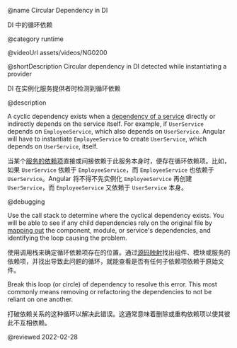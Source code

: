 @name Circular Dependency in DI

DI 中的循环依赖

@category runtime

@videoUrl assets/videos/NG0200

@shortDescription Circular dependency in DI detected while instantiating a provider

DI 在实例化服务提供者时检测到循环依赖

@description

A cyclic dependency exists when a [dependency of a service](guide/hierarchical-dependency-injection) directly or indirectly depends on the service itself. For example, if `UserService` depends on `EmployeeService`, which also depends on `UserService`. Angular will have to instantiate `EmployeeService` to create `UserService`, which depends on `UserService`, itself.

当某个[服务的依赖项](guide/hierarchical-dependency-injection)直接或间接依赖于此服务本身时，便存在循环依赖项。比如，如果 `UserService` 依赖于 `EmployeeService`，而 `EmployeeService` 也依赖于 `UserService`。Angular 将不得不先实例化 `EmployeeService` 再创建 `UserService`，而 `EmployeeService` 又依赖于 `UserService` 本身。

@debugging

Use the call stack to determine where the cyclical dependency exists.
You will be able to see if any child dependencies rely on the original file by [mapping out](guide/dependency-injection-in-action) the component, module, or service's dependencies, and identifying the loop causing the problem.

使用调用栈来确定循环依赖项存在的位置。通过[源码映射](guide/dependency-injection-in-action)找出组件、模块或服务的依赖项，并找出导致此问题的循环，就能查看是否有任何子依赖项依赖于原始文件。

Break this loop \(or circle\) of dependency to resolve this error. This most commonly means removing or refactoring the dependencies to not be reliant on one another.

打破依赖关系的这种循环以解决此错误。这通常意味着删除或重构依赖项以使其彼此不互相依赖。

<!-- links -->

<!-- external links -->

<!-- end links -->

@reviewed 2022-02-28
